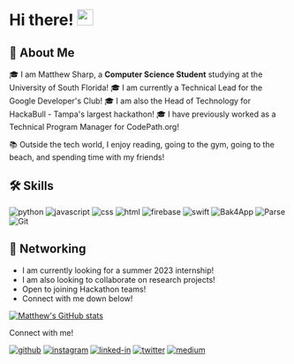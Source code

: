 # Hi there! <img src="https://media.giphy.com/media/hvRJCLFzcasrR4ia7z/giphy.gif" width="29px" height="29px">

## 🚀 About Me

🎓 I am Matthew Sharp, a **Computer Science Student** studying at the University of South Florida! 
🎓 I am currently a Technical Lead for the Google Developer's Club! 
🎓 I am also the Head of Technology for HackaBull - Tampa's largest hackathon! 
🎓 I have previously worked as a Technical Program Manager for CodePath.org!

📚 Outside the tech world, I enjoy reading, going to the gym, going to the beach, and spending time with my friends!

## 🛠️ Skills

![python](https://img.shields.io/badge/Python-000000?style=for-the-badge&logo=python&logoColor=white)
![javascript](https://img.shields.io/badge/JavaScript-000000?style=for-the-badge&logo=javascript&logoColor=F7DF1E)
![css](https://img.shields.io/badge/CSS3-000000?style=for-the-badge&logo=css3&logoColor=white)
![html](https://img.shields.io/badge/HTML5-000000?style=for-the-badge&logo=html5&logoColor=white)
![firebase](https://img.shields.io/badge/Firebase-000000?style=for-the-badge&logo=Firebase&logoColor=white)
![swift](https://img.shields.io/badge/Swift-000000?style=for-the-badge&logo=Swift&logoColor=white)
![Bak4App](https://img.shields.io/badge/Back4App-000000?style=for-the-badge&logo=Back4App&logoColor=white)
![Parse](https://img.shields.io/badge/Parse-000000?style=for-the-badge&logo=parse&logoColor=white)
![Git](https://img.shields.io/badge/Git-000000?style=for-the-badge&logo=git&logoColor=white)

## 📝 Networking
- I am currently looking for a summer 2023 internship!
- I am also looking to collaborate on research projects!
- Open to joining Hackathon teams!
- Connect with me down below!

[![Matthew's GitHub stats](https://github-readme-stats.vercel.app/api?username=MattSharp05)](https://github.com/MattSharp05/github-readme-stats)

Connect with me!

[![github](https://img.shields.io/badge/GitHub-000000?style=for-the-badge&logo=GitHub&logoColor=white)](https://github.com/MattSharp05)
[![instagram](https://img.shields.io/badge/Instagram-000000?style=for-the-badge&logo=Instagram&logoColor=pink)](https://www.instagram.com/matt.codes1_/)
[![linked-in](https://img.shields.io/badge/LinkedIn-000000?style=for-the-badge&logo=LinkedIn&logoColor=blue)](https://www.linkedin.com/in/matthew-sharp-cs/)
[![twitter](https://img.shields.io/badge/Twitter-000000?style=for-the-badge&logo=Twitter&logoColor=blue)](https://twitter.com/Matt1Codes)
[![medium](https://img.shields.io/badge/Medium-000000?style=for-the-badge&logo=medium&logoColor=white)](https://medium.com/@m5sharp)
